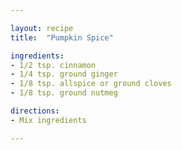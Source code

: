 ```yaml
---

layout: recipe
title:  "Pumpkin Spice"

ingredients:
- 1/2 tsp. cinnamon 
- 1/4 tsp. ground ginger
- 1/8 tsp. allspice or ground cloves
- 1/8 tsp. ground nutmeg

directions:
- Mix ingredients

---
```


